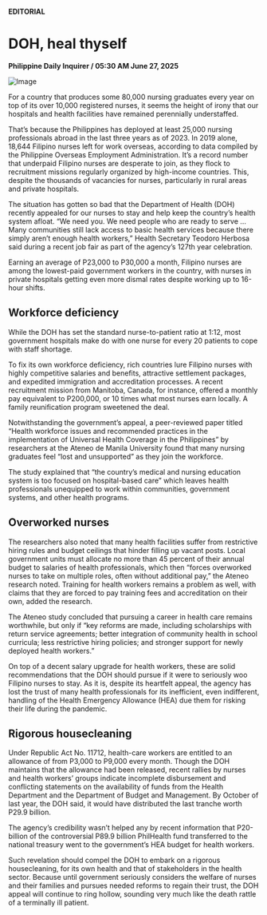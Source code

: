 **EDITORIAL**

# DOH, heal thyself

****Philippine Daily Inquirer / 05:30 AM June 27, 2025****

![Image](https://raw.githubusercontent.com/github-jl14/scrapy_api/refs/heads/main/images/editorial06272025.png)

For a country that produces some 80,000 nursing graduates every year on top of its over 10,000 registered nurses, it seems the height of irony that our hospitals and health facilities have remained perennially understaffed.

That’s because the Philippines has deployed at least 25,000 nursing professionals abroad in the last three years as of 2023. In 2019 alone, 18,644 Filipino nurses left for work overseas, according to data compiled by the Philippine Overseas Employment Administration. It’s a record number that underpaid Filipino nurses are desperate to join, as they flock to recruitment missions regularly organized by high-income countries. This, despite the thousands of vacancies for nurses, particularly in rural areas and private hospitals.

The situation has gotten so bad that the Department of Health (DOH) recently appealed for our nurses to stay and help keep the country’s health system afloat. “We need you. We need people who are ready to serve … Many communities still lack access to basic health services because there simply aren’t enough health workers,” Health Secretary Teodoro Herbosa said during a recent job fair as part of the agency’s 127th year celebration.

Earning an average of P23,000 to P30,000 a month, Filipino nurses are among the lowest-paid government workers in the country, with nurses in private hospitals getting even more dismal rates despite working up to 16-hour shifts. 

## Workforce deficiency

While the DOH has set the standard nurse-to-patient ratio at 1:12, most government hospitals make do with one nurse for every 20 patients to cope with staff shortage.

To fix its own workforce deficiency, rich countries lure Filipino nurses with highly competitive salaries and benefits, attractive settlement packages, and expedited immigration and accreditation processes. A recent recruitment mission from Manitoba, Canada, for instance, offered a monthly pay equivalent to P200,000, or 10 times what most nurses earn locally. A family reunification program sweetened the deal.

Notwithstanding the government’s appeal, a peer-reviewed paper titled “Health workforce issues and recommended practices in the implementation of Universal Health Coverage in the Philippines” by researchers at the Ateneo de Manila University found that many nursing graduates feel “lost and unsupported” as they join the workforce.

The study explained that “the country’s medical and nursing education system is too focused on hospital-based care” which leaves health professionals unequipped to work within communities, government systems, and other health programs.

## Overworked nurses

The researchers also noted that many health facilities suffer from restrictive hiring rules and budget ceilings that hinder filling up vacant posts. Local government units must allocate no more than 45 percent of their annual budget to salaries of health professionals, which then “forces overworked nurses to take on multiple roles, often without additional pay,” the Ateneo research noted. Training for health workers remains a problem as well, with claims that they are forced to pay training fees and accreditation on their own, added the research.

The Ateneo study concluded that pursuing a career in health care remains worthwhile, but only if “key reforms are made, including scholarships with return service agreements; better integration of community health in school curricula; less restrictive hiring policies; and stronger support for newly deployed health workers.”

On top of a decent salary upgrade for health workers, these are solid recommendations that the DOH should pursue if it were to seriously woo Filipino nurses to stay. As it is, despite its heartfelt appeal, the agency has lost the trust of many health professionals for its inefficient, even indifferent, handling of the Health Emergency Allowance (HEA) due them for risking their life during the pandemic.

## Rigorous housecleaning

Under Republic Act No. 11712, health-care workers are entitled to an allowance of from P3,000 to P9,000 every month. Though the DOH maintains that the allowance had been released, recent rallies by nurses and health workers’ groups indicate incomplete disbursement and conflicting statements on the availability of funds from the Health Department and the Department of Budget and Management. By October of last year, the DOH said, it would have distributed the last tranche worth P29.9 billion.

The agency’s credibility wasn’t helped any by recent information that P20-billion of the controversial P89.9 billion PhilHealth fund transferred to the national treasury went to the government’s HEA budget for health workers.

Such revelation should compel the DOH to embark on a rigorous housecleaning, for its own health and that of stakeholders in the health sector. Because until government seriously considers the welfare of nurses and their families and pursues needed reforms to regain their trust, the DOH appeal will continue to ring hollow, sounding very much like the death rattle of a terminally ill patient.